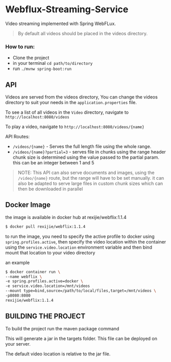 # Webflux-Streaming-Service

Video streaming implemented with Spring WebFLux.

> By default all videos should be placed in the videos directory.

### How to run:

- Clone the project
- in your terminal `cd path/to/directory`
- run `./mvnw spring-boot:run` 


## API
Videos are served from the videos directory, You can change the videos directory to suit your needs in the `application.properties` file.

To see a list of all videos in the `Video` directory, navigate to `http://localhost:8080/videos` 

To play a video, navigate to `http://localhost:8080/videos/{name}`

API Routes:
 - `/videos/{name}` - Serves the full length file using the whole range.
 - `/videos/{name}?partial=3` - serves file in chunks using the range header chunk size is determined using the value 
 passed to the partial param. this can be an integer between 1 and 5
 
 > NOTE: This API can also serve documents and images, using the `/video/{name}` route, but the range will have to be set manually.
 it can also be adapted to serve large files in custom chunk sizes which can then be downloaded in parallel

## Docker Image
the image is available in docker hub at rexijie/webflix:1.1.4
```sh
$ docker pull rexijie/webflix:1.1.4
```

to run the image, you need to specify  the active profile to docker using `spring.profiles.active`,  then specify the video location within the container using the `service.video.location` environment  variable and then bind mount that location to your video directory


an example
```sh
$ docker container run \
--name webflix \
-e spring.profiles.active=docker \
-e service.video.location=/mnt/videos
--mount type=bind,source=/path/to/local/files,target=/mnt/videos \
-p8080:8080
rexijie/webflix:1.1.4
```

## BUILDING THE PROJECT
To build the project run the maven package command

This will generate a jar in the targets folder. This file can be deployed on your server.

The default video location is relative to the jar file.

